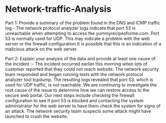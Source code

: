 # Network-traffic-Analysis

Part 1: Provide a summary of the problem found in the DNS and ICMP traffic
log:-
The network protocol analyzer logs indicate that port 53 is unreachable when attempting to access the  yummyrecipesforme.com. Port 53 is normally used for UDP. 
This may indicate a problem with the web server or the firewall configuration.It is possible that this is an indication of a malicious attack on the web server.


Part 2: Explain your analysis of the data and provide at least one cause of the
incident :-
The incident occurred earlier this morning when lots of customer reported that they could not reach website. The network security team responded and began running tests with the network protocol analyzer tool 
tcpdump. The resulting logs revealed that port 53, which is used for UDP traffic, is not reachable. We are continuing to investigate the root cause of the issue to determine how we can restore
access to the secure web portal. Our next steps include checking the firewall configuration
to see if port 53 is blocked and contacting the system administrator for the web server to
have them check the system for signs of an attack. The network security team suspects some attack might have launched to crash the website.
